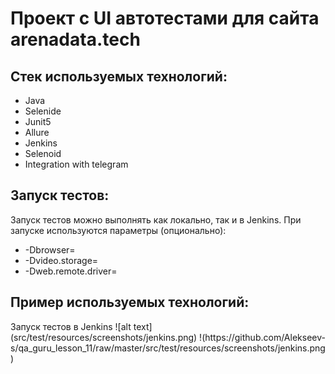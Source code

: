 <h1>Проект с UI автотестами для сайта arenadata.tech</h1>
<h2>Стек используемых технологий:</h2>
<ul>
    <li>Java</li>
    <li>Selenide</li>
    <li>Junit5</li>
    <li>Allure</li>
    <li>Jenkins</li>
    <li>Selenoid</li>
    <li>Integration with telegram</li>
</ul>
<h2>Запуск тестов:</h2>
Запуск тестов можно выполнять как локально, так и в Jenkins.
При запуске используются параметры (опционально):
<ul>
    <li>-Dbrowser=</li>
    <li>-Dvideo.storage=</li>
    <li>-Dweb.remote.driver=</li>
</ul>
<h2>Пример используемых технологий:</h2>
Запуск тестов в Jenkins
![alt text](src/test/resources/screenshots/jenkins.png)
!(https://github.com/Alekseev-s/qa_guru_lesson_11/raw/master/src/test/resources/screenshots/jenkins.png)
